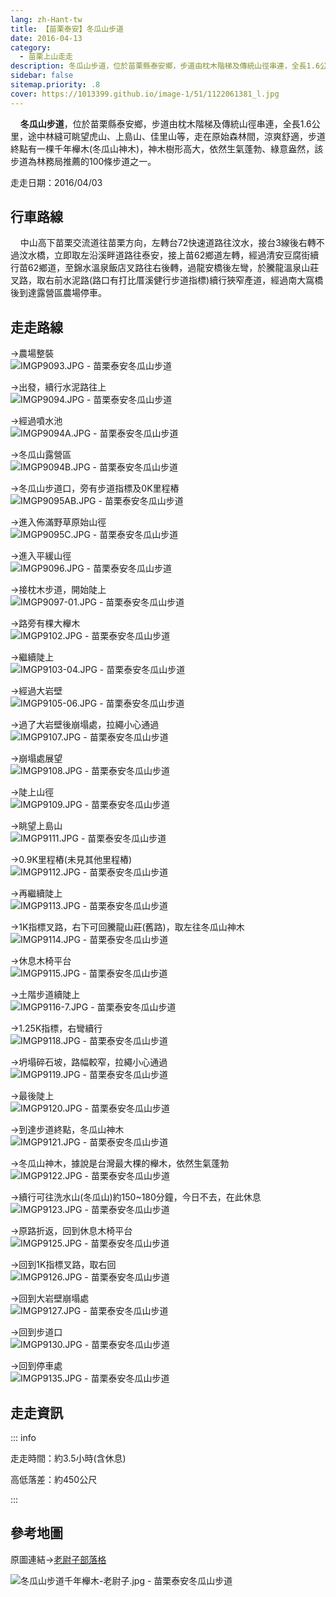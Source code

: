 ```yaml
---
lang: zh-Hant-tw
title: 【苗栗泰安】冬瓜山步道
date: 2016-04-13
category: 
  - 苗栗上山走走
description: 冬瓜山步道，位於苗栗縣泰安鄉，步道由枕木階梯及傳統山徑串連，全長1.6公里，途中林縫可眺望虎山、上島山、佳里山等，走在原始森林間，涼爽舒適，步道終點有一棵千年櫸木(冬瓜山神木)，神木樹形高大，依然生氣蓬勃、綠意盎然，該步道為林務局推薦的100條步道之一。
sidebar: false
sitemap.priority: .8
cover: https://1013399.github.io/image-1/51/1122061381_l.jpg
---
```


    **冬瓜山步道**，位於苗栗縣泰安鄉，步道由枕木階梯及傳統山徑串連，全長1.6公里，途中林縫可眺望虎山、上島山、佳里山等，走在原始森林間，涼爽舒適，步道終點有一棵千年櫸木(冬瓜山神木)，神木樹形高大，依然生氣蓬勃、綠意盎然，該步道為林務局推薦的100條步道之一。

<!-- more -->

走走日期：2016/04/03

## 行車路線 
    中山高下苗栗交流道往苗栗方向，左轉台72快速道路往汶水，接台3線後右轉不過汶水橋，立即取左沿溪畔道路往泰安，接上苗62鄉道左轉，經過清安豆腐街續行苗62鄉道，至錦水溫泉飯店叉路往右後轉，過龍安橋後左彎，於騰龍溫泉山莊叉路，取右前水泥路(路口有打比厝溪健行步道指標)續行狹窄產道，經過南大窩橋後到達露營區農場停車。

## 走走路線

→農場整裝  
![IMGP9093.JPG - 苗栗泰安冬瓜山步道](https://1013399.github.io/image-1/51/1122060171_l.jpg)

→出發，續行水泥路往上  
![IMGP9094.JPG - 苗栗泰安冬瓜山步道](https://1013399.github.io/image-1/51/1122061872_l.jpg)

→經過噴水池  
![IMGP9094A.JPG - 苗栗泰安冬瓜山步道](https://1013399.github.io/image-1/51/1122062069_l.jpg)

→冬瓜山露營區  
![IMGP9094B.JPG - 苗栗泰安冬瓜山步道](https://1013399.github.io/image-1/51/1122061079_l.jpg)

→冬瓜山步道口，旁有步道指標及0K里程樁  
![IMGP9095AB.JPG - 苗栗泰安冬瓜山步道](https://1013399.github.io/image-1/51/1122059778_l.jpg)

→進入佈滿野草原始山徑  
![IMGP9095C.JPG - 苗栗泰安冬瓜山步道](https://1013399.github.io/image-1/51/1122061572_l.jpg)

→進入平緩山徑  
![IMGP9096.JPG - 苗栗泰安冬瓜山步道](https://1013399.github.io/image-1/51/1122060470_l.jpg)

→接枕木步道，開始陡上  
![IMGP9097-01.JPG - 苗栗泰安冬瓜山步道](https://1013399.github.io/image-1/51/1122061674_l.jpg)

→路旁有棵大櫸木  
![IMGP9102.JPG - 苗栗泰安冬瓜山步道](https://1013399.github.io/image-1/51/1122060975_l.jpg)

→繼續陡上  
![IMGP9103-04.JPG - 苗栗泰安冬瓜山步道](https://1013399.github.io/image-1/51/1122060173_l.jpg)

→經過大岩壁  
![IMGP9105-06.JPG - 苗栗泰安冬瓜山步道](https://1013399.github.io/image-1/51/1122061875_l.jpg)

→過了大岩壁後崩塌處，拉繩小心通過  
![IMGP9107.JPG - 苗栗泰安冬瓜山步道](https://1013399.github.io/image-1/51/1122061378_l.jpg)

→崩塌處展望  
![IMGP9108.JPG - 苗栗泰安冬瓜山步道](https://1013399.github.io/image-1/51/1122060174_l.jpg)

→陡上山徑  
![IMGP9109.JPG - 苗栗泰安冬瓜山步道](https://1013399.github.io/image-1/51/1122060880_l.jpg)

→眺望上島山  
![IMGP9111.JPG - 苗栗泰安冬瓜山步道](https://1013399.github.io/image-1/51/1122061877_l.jpg)

→0.9K里程樁(未見其他里程樁)  
![IMGP9112.JPG - 苗栗泰安冬瓜山步道](https://1013399.github.io/image-1/51/1122062070_l.jpg)

→再繼續陡上  
![IMGP9113.JPG - 苗栗泰安冬瓜山步道](https://1013399.github.io/image-1/51/1122060881_l.jpg)

→1K指標叉路，右下可回騰龍山莊(舊路)，取左往冬瓜山神木  
![IMGP9114.JPG - 苗栗泰安冬瓜山步道](https://1013399.github.io/image-1/51/1122060882_l.jpg)

→休息木椅平台  
![IMGP9115.JPG - 苗栗泰安冬瓜山步道](https://1013399.github.io/image-1/51/1122061878_l.jpg)

→土階步道續陡上  
![IMGP9116-7.JPG - 苗栗泰安冬瓜山步道](https://1013399.github.io/image-1/51/1122061879_l.jpg)

→1.25K指標，右彎續行  
![IMGP9118.JPG - 苗栗泰安冬瓜山步道](https://1013399.github.io/image-1/51/1122061381_l.jpg)

→坍塌碎石坡，路幅較窄，拉繩小心通過  
![IMGP9119.JPG - 苗栗泰安冬瓜山步道](https://1013399.github.io/image-1/51/1122060978_l.jpg)

→最後陡上  
![IMGP9120.JPG - 苗栗泰安冬瓜山步道](https://1013399.github.io/image-1/51/1122060473_l.jpg)

→到達步道終點，冬瓜山神木  
![IMGP9121.JPG - 苗栗泰安冬瓜山步道](https://1013399.github.io/image-1/51/1122061175_l.jpg)

→冬瓜山神木，據說是台灣最大棵的櫸木，依然生氣蓬勃  
![IMGP9122.JPG - 苗栗泰安冬瓜山步道](https://1013399.github.io/image-1/51/1122061574_l.jpg)

→續行可往洗水山(冬瓜山)約150~180分鐘，今日不去，在此休息  
![IMGP9123.JPG - 苗栗泰安冬瓜山步道](https://1013399.github.io/image-1/51/1122061575_l.jpg)

→原路折返，回到休息木椅平台  
![IMGP9125.JPG - 苗栗泰安冬瓜山步道](https://1013399.github.io/image-1/51/1122062072_l.jpg)

→回到1K指標叉路，取右回  
![IMGP9126.JPG - 苗栗泰安冬瓜山步道](https://1013399.github.io/image-1/51/1122059977_l.jpg)

→回到大岩壁崩塌處  
![IMGP9127.JPG - 苗栗泰安冬瓜山步道](https://1013399.github.io/image-1/51/1122060272_l.jpg)

→回到步道口  
![IMGP9130.JPG - 苗栗泰安冬瓜山步道](https://1013399.github.io/image-1/51/1122059780_l.jpg)

→回到停車處  
![IMGP9135.JPG - 苗栗泰安冬瓜山步道](https://1013399.github.io/image-1/51/1122061880_l.jpg)

## 走走資訊
::: info

走走時間：約3.5小時(含休息)

高低落差：約450公尺

:::

## 參考地圖
原圖連結→[老尉子部落格](http://blog.xuite.net/laoweiz/blog/32623262)  

![冬瓜山步道千年櫸木-老尉子.jpg - 苗栗泰安冬瓜山步道](https://1013399.github.io/image-1/51/1122061883_l.jpg)